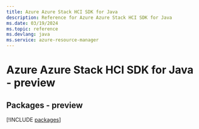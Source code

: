 ```yaml
---
title: Azure Azure Stack HCI SDK for Java
description: Reference for Azure Azure Stack HCI SDK for Java
ms.date: 03/19/2024
ms.topic: reference
ms.devlang: java
ms.service: azure-resource-manager
---
```

# Azure Azure Stack HCI SDK for Java - preview
## Packages - preview
[!INCLUDE [packages](azure-stack-hci-index.md)]